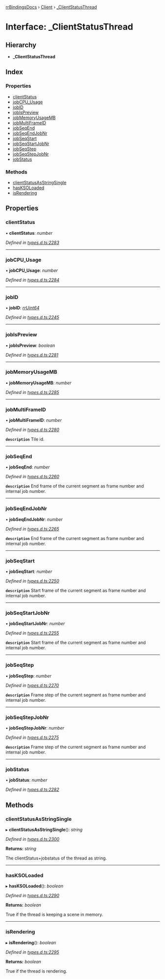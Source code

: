 [rrBindingsDocs](../README.md) › [Client](../modules/client.md) › [_ClientStatusThread](client._clientstatusthread.md)

# Interface: _ClientStatusThread

## Hierarchy

* **_ClientStatusThread**

## Index

### Properties

* [clientStatus](client._clientstatusthread.md#clientstatus)
* [jobCPU_Usage](client._clientstatusthread.md#jobcpu_usage)
* [jobID](client._clientstatusthread.md#jobid)
* [jobIsPreview](client._clientstatusthread.md#jobispreview)
* [jobMemoryUsageMB](client._clientstatusthread.md#jobmemoryusagemb)
* [jobMultiFrameID](client._clientstatusthread.md#jobmultiframeid)
* [jobSeqEnd](client._clientstatusthread.md#jobseqend)
* [jobSeqEndJobNr](client._clientstatusthread.md#jobseqendjobnr)
* [jobSeqStart](client._clientstatusthread.md#jobseqstart)
* [jobSeqStartJobNr](client._clientstatusthread.md#jobseqstartjobnr)
* [jobSeqStep](client._clientstatusthread.md#jobseqstep)
* [jobSeqStepJobNr](client._clientstatusthread.md#jobseqstepjobnr)
* [jobStatus](client._clientstatusthread.md#jobstatus)

### Methods

* [clientStatusAsStringSingle](client._clientstatusthread.md#clientstatusasstringsingle)
* [hasKSOLoaded](client._clientstatusthread.md#hasksoloaded)
* [isRendering](client._clientstatusthread.md#isrendering)

## Properties

###  clientStatus

• **clientStatus**: *number*

*Defined in [types.d.ts:2283](https://github.com/Novalis15/RoyalRender-OpenExtensions/blob/f77b7d8/rrNodeJS_rrBindings/nodeJS/lx64/v6/types.d.ts#L2283)*

___

###  jobCPU_Usage

• **jobCPU_Usage**: *number*

*Defined in [types.d.ts:2284](https://github.com/Novalis15/RoyalRender-OpenExtensions/blob/f77b7d8/rrNodeJS_rrBindings/nodeJS/lx64/v6/types.d.ts#L2284)*

___

###  jobID

• **jobID**: *[rrUint64](utils.rruint64.md)*

*Defined in [types.d.ts:2245](https://github.com/Novalis15/RoyalRender-OpenExtensions/blob/f77b7d8/rrNodeJS_rrBindings/nodeJS/lx64/v6/types.d.ts#L2245)*

___

###  jobIsPreview

• **jobIsPreview**: *boolean*

*Defined in [types.d.ts:2281](https://github.com/Novalis15/RoyalRender-OpenExtensions/blob/f77b7d8/rrNodeJS_rrBindings/nodeJS/lx64/v6/types.d.ts#L2281)*

___

###  jobMemoryUsageMB

• **jobMemoryUsageMB**: *number*

*Defined in [types.d.ts:2285](https://github.com/Novalis15/RoyalRender-OpenExtensions/blob/f77b7d8/rrNodeJS_rrBindings/nodeJS/lx64/v6/types.d.ts#L2285)*

___

###  jobMultiFrameID

• **jobMultiFrameID**: *number*

*Defined in [types.d.ts:2280](https://github.com/Novalis15/RoyalRender-OpenExtensions/blob/f77b7d8/rrNodeJS_rrBindings/nodeJS/lx64/v6/types.d.ts#L2280)*

**`description`** Tile id.

___

###  jobSeqEnd

• **jobSeqEnd**: *number*

*Defined in [types.d.ts:2260](https://github.com/Novalis15/RoyalRender-OpenExtensions/blob/f77b7d8/rrNodeJS_rrBindings/nodeJS/lx64/v6/types.d.ts#L2260)*

**`description`** End frame of the current segment as frame number and internal job number.

___

###  jobSeqEndJobNr

• **jobSeqEndJobNr**: *number*

*Defined in [types.d.ts:2265](https://github.com/Novalis15/RoyalRender-OpenExtensions/blob/f77b7d8/rrNodeJS_rrBindings/nodeJS/lx64/v6/types.d.ts#L2265)*

**`description`** End frame of the current segment as frame number and internal job number.

___

###  jobSeqStart

• **jobSeqStart**: *number*

*Defined in [types.d.ts:2250](https://github.com/Novalis15/RoyalRender-OpenExtensions/blob/f77b7d8/rrNodeJS_rrBindings/nodeJS/lx64/v6/types.d.ts#L2250)*

**`description`** Start frame of the current segment as frame number and internal job number.

___

###  jobSeqStartJobNr

• **jobSeqStartJobNr**: *number*

*Defined in [types.d.ts:2255](https://github.com/Novalis15/RoyalRender-OpenExtensions/blob/f77b7d8/rrNodeJS_rrBindings/nodeJS/lx64/v6/types.d.ts#L2255)*

**`description`** Start frame of the current segment as frame number and internal job number.

___

###  jobSeqStep

• **jobSeqStep**: *number*

*Defined in [types.d.ts:2270](https://github.com/Novalis15/RoyalRender-OpenExtensions/blob/f77b7d8/rrNodeJS_rrBindings/nodeJS/lx64/v6/types.d.ts#L2270)*

**`description`** Frame step of the current segment as frame number and internal job number.

___

###  jobSeqStepJobNr

• **jobSeqStepJobNr**: *number*

*Defined in [types.d.ts:2275](https://github.com/Novalis15/RoyalRender-OpenExtensions/blob/f77b7d8/rrNodeJS_rrBindings/nodeJS/lx64/v6/types.d.ts#L2275)*

**`description`** Frame step of the current segment as frame number and internal job number.

___

###  jobStatus

• **jobStatus**: *number*

*Defined in [types.d.ts:2282](https://github.com/Novalis15/RoyalRender-OpenExtensions/blob/f77b7d8/rrNodeJS_rrBindings/nodeJS/lx64/v6/types.d.ts#L2282)*

## Methods

###  clientStatusAsStringSingle

▸ **clientStatusAsStringSingle**(): *string*

*Defined in [types.d.ts:2300](https://github.com/Novalis15/RoyalRender-OpenExtensions/blob/f77b7d8/rrNodeJS_rrBindings/nodeJS/lx64/v6/types.d.ts#L2300)*

**Returns:** *string*

The clientStatus+jobstatus of the thread as string.

___

###  hasKSOLoaded

▸ **hasKSOLoaded**(): *boolean*

*Defined in [types.d.ts:2290](https://github.com/Novalis15/RoyalRender-OpenExtensions/blob/f77b7d8/rrNodeJS_rrBindings/nodeJS/lx64/v6/types.d.ts#L2290)*

**Returns:** *boolean*

True if the thread is keeping a scene in memory.

___

###  isRendering

▸ **isRendering**(): *boolean*

*Defined in [types.d.ts:2295](https://github.com/Novalis15/RoyalRender-OpenExtensions/blob/f77b7d8/rrNodeJS_rrBindings/nodeJS/lx64/v6/types.d.ts#L2295)*

**Returns:** *boolean*

True if the thread is rendering.
